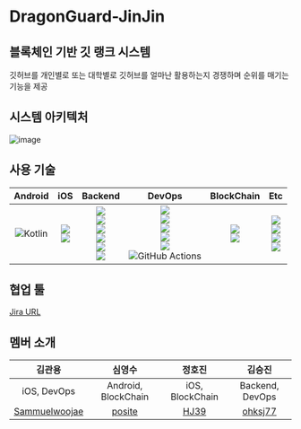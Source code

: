 # DragonGuard-JinJin
## 블록체인 기반 깃 랭크 시스템
깃허브를 개인별로 또는 대학별로 깃허브를 얼마난 활용하는지 경쟁하며 순위를 매기는 기능을 제공
## 시스템 아키텍처

![image](https://user-images.githubusercontent.com/89020004/210374138-b87b3d81-a68c-4738-afbc-86be0d042468.png)


## 사용 기술

|Android|iOS|Backend|DevOps|BlockChain|Etc|
|:----:|:----:|:----:|:----:|:----:|:----:|
|![Kotlin](https://img.shields.io/badge/kotlin-%237F52FF.svg?style=for-the-badge&logo=kotlin&logoColor=white)|<img src="https://img.shields.io/badge/swift-F05138?style=for-the-badge&logo=Swift&logoColor=white"><br> <img src="https://img.shields.io/badge/UIkit-2396F3?style=for-the-badge&logo=UIkit&logoColor=white">|<img src="https://img.shields.io/badge/java-007396?style=for-the-badge&logo=OpenJDK&logoColor=white"><br><img src="https://img.shields.io/badge/springboot-6DB33F?style=for-the-badge&logo=springboot&logoColor=white"> <br><img src="https://img.shields.io/badge/springsecurity-6DB33F?style=for-the-badge&logo=springsecurity&logoColor=white"> <br><img src="https://img.shields.io/badge/hibernate-59666C?style=for-the-badge&logo=hibernate&logoColor=white"> <br> <img src="https://img.shields.io/badge/MySQL-4479A1?style=for-the-badge&logo=MySQL&logoColor=white"><br> <img src="https://img.shields.io/badge/Redis-DC382D?style=for-the-badge&logo=Redis&logoColor=white">|  <img src="https://img.shields.io/badge/docker-%230db7ed.svg?style=for-the-badge&logo=docker&logoColor=white"><br><img src="https://img.shields.io/badge/nginx-%23009639.svg?style=for-the-badge&logo=nginx&logoColor=white"><br><img src="https://img.shields.io/badge/grafana-%23F46800.svg?style=for-the-badge&logo=grafana&logoColor=white"><br><img src="https://img.shields.io/badge/Prometheus-E6522C?style=for-the-badge&logo=Prometheus&logoColor=white"><br><img src="https://img.shields.io/badge/Amazon%20EC2-FF9900?style=for-the-badge&logo=Amazon%20EC2&logoColor=white"><br>![GitHub Actions](https://img.shields.io/badge/github%20actions-%232671E5.svg?style=for-the-badge&logo=githubactions&logoColor=white)|<img src="https://img.shields.io/badge/klaytn-6F6558?style=for-the-badge"><br><img src="https://img.shields.io/badge/Solidity-363636?style=for-the-badge&logo=Solidity&logoColor=white">|<img src="https://img.shields.io/badge/Git-F05032?style=for-the-badge&logo=Git&logoColor=white"><br><img src="https://img.shields.io/badge/Github-181717?style=for-the-badge&logo=Github&logoColor=white"><br><img src="https://img.shields.io/badge/Postman-FF6C37?style=for-the-badge&logo=Postman&logoColor=white"><br><a href="https://seoullian.atlassian.net/jira/software/projects/DJ/boards/2/backlog"><img src="https://img.shields.io/badge/Jira-0052CC?style=for-the-badge&logo=Jira&logoColor=white"></a>

## 협업 툴
<a href="https://seoullian.atlassian.net/jira/software/projects/DJ/boards/2/backlog" target="_blank"> Jira URL</a>


## 멤버 소개

|김관용|심영수|정호진|김승진|
|:----:|:----:|:----:|:----:|
|iOS, DevOps|Android, BlockChain|iOS, BlockChain|Backend, DevOps|
|<a href="https://github.com/Sammuelwoojae">Sammuelwoojae</a>|<a href="https://github.com/posite">posite</a>|<a href="https://github.com/HJ39">HJ39</a>|<a href="https://github.com/ohksj77">ohksj77</a>|
